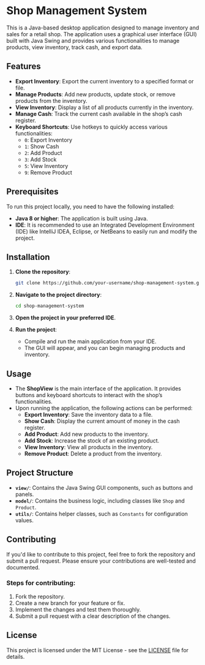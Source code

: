 # Shop Management System

This is a Java-based desktop application designed to manage inventory and sales for a retail shop. The application uses a graphical user interface (GUI) built with Java Swing and provides various functionalities to manage products, view inventory, track cash, and export data.

## Features

- **Export Inventory**: Export the current inventory to a specified format or file.
- **Manage Products**: Add new products, update stock, or remove products from the inventory.
- **View Inventory**: Display a list of all products currently in the inventory.
- **Manage Cash**: Track the current cash available in the shop’s cash register.
- **Keyboard Shortcuts**: Use hotkeys to quickly access various functionalities:
  - `0`: Export Inventory
  - `1`: Show Cash
  - `2`: Add Product
  - `3`: Add Stock
  - `5`: View Inventory
  - `9`: Remove Product

## Prerequisites

To run this project locally, you need to have the following installed:

- **Java 8 or higher**: The application is built using Java.
- **IDE**: It is recommended to use an Integrated Development Environment (IDE) like IntelliJ IDEA, Eclipse, or NetBeans to easily run and modify the project.

## Installation

1. **Clone the repository**:
   ```bash
   git clone https://github.com/your-username/shop-management-system.git
   ```
   
2. **Navigate to the project directory**:
   ```bash
   cd shop-management-system
   ```
   
3. **Open the project in your preferred IDE**.

4. **Run the project**:
   - Compile and run the main application from your IDE.
   - The GUI will appear, and you can begin managing products and inventory.

## Usage

- The **ShopView** is the main interface of the application. It provides buttons and keyboard shortcuts to interact with the shop’s functionalities.
- Upon running the application, the following actions can be performed:
  - **Export Inventory**: Save the inventory data to a file.
  - **Show Cash**: Display the current amount of money in the cash register.
  - **Add Product**: Add new products to the inventory.
  - **Add Stock**: Increase the stock of an existing product.
  - **View Inventory**: View all products in the inventory.
  - **Remove Product**: Delete a product from the inventory.

## Project Structure

- **`view/`**: Contains the Java Swing GUI components, such as buttons and panels.
- **`model/`**: Contains the business logic, including classes like `Shop` and `Product`.
- **`utils/`**: Contains helper classes, such as `Constants` for configuration values.

## Contributing

If you'd like to contribute to this project, feel free to fork the repository and submit a pull request. Please ensure your contributions are well-tested and documented.

### Steps for contributing:
1. Fork the repository.
2. Create a new branch for your feature or fix.
3. Implement the changes and test them thoroughly.
4. Submit a pull request with a clear description of the changes.

## License

This project is licensed under the MIT License - see the [LICENSE](LICENSE) file for details.
